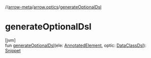 //[arrow-meta](../../index.md)/[arrow.optics](index.md)/[generateOptionalDsl](generate-optional-dsl.md)

# generateOptionalDsl

[jvm]\
fun [generateOptionalDsl](generate-optional-dsl.md)(ele: [AnnotatedElement](-annotated-element/index.md), optic: [DataClassDsl](index.md#-1612631170%2FClasslikes%2F-35121544)): [Snippet](-snippet/index.md)
